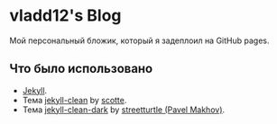 # vladd12's Blog
Мой персональный бложик, который я задеплоил на GitHub pages.

## Что было использовано
* [Jekyll](https://jekyllrb.com/).
* Тема [jekyll-clean](https://github.com/scotte/jekyll-clean) by [scotte](https://github.com/scotte).
* Тема [jekyll-clean-dark](https://github.com/streetturtle/jekyll-clean-dark) by [streetturtle (Pavel Makhov)](https://github.com/streetturtle).

